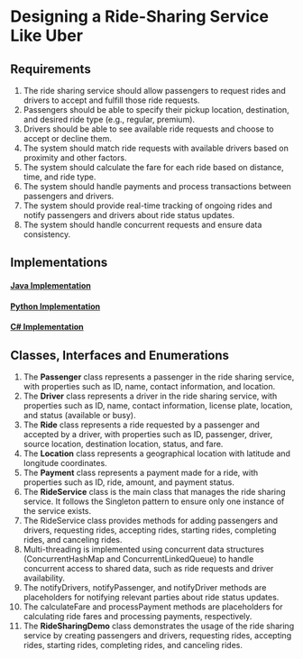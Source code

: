 # Designing a Ride-Sharing Service Like Uber

## Requirements
1. The ride sharing service should allow passengers to request rides and drivers to accept and fulfill those ride requests.
2. Passengers should be able to specify their pickup location, destination, and desired ride type (e.g., regular, premium).
3. Drivers should be able to see available ride requests and choose to accept or decline them.
4. The system should match ride requests with available drivers based on proximity and other factors.
5. The system should calculate the fare for each ride based on distance, time, and ride type.
6. The system should handle payments and process transactions between passengers and drivers.
7. The system should provide real-time tracking of ongoing rides and notify passengers and drivers about ride status updates.
8. The system should handle concurrent requests and ensure data consistency.

## Implementations
#### [Java Implementation](../solutions/java/src/ridesharingservice/) 
#### [Python Implementation](../solutions/python/ridesharingservice/)
#### [C# Implementation](../solutions/c#/RideSharingService/)

## Classes, Interfaces and Enumerations
1. The **Passenger** class represents a passenger in the ride sharing service, with properties such as ID, name, contact information, and location.
2. The **Driver** class represents a driver in the ride sharing service, with properties such as ID, name, contact information, license plate, location, and status (available or busy).
3. The **Ride** class represents a ride requested by a passenger and accepted by a driver, with properties such as ID, passenger, driver, source location, destination location, status, and fare.
4. The **Location** class represents a geographical location with latitude and longitude coordinates.
5. The **Payment** class represents a payment made for a ride, with properties such as ID, ride, amount, and payment status.
6. The **RideService** class is the main class that manages the ride sharing service. It follows the Singleton pattern to ensure only one instance of the service exists.
7. The RideService class provides methods for adding passengers and drivers, requesting rides, accepting rides, starting rides, completing rides, and canceling rides.
8. Multi-threading is implemented using concurrent data structures (ConcurrentHashMap and ConcurrentLinkedQueue) to handle concurrent access to shared data, such as ride requests and driver availability.
9. The notifyDrivers, notifyPassenger, and notifyDriver methods are placeholders for notifying relevant parties about ride status updates.
10. The calculateFare and processPayment methods are placeholders for calculating ride fares and processing payments, respectively.
11. The **RideSharingDemo** class demonstrates the usage of the ride sharing service by creating passengers and drivers, requesting rides, accepting rides, starting rides, completing rides, and canceling rides.